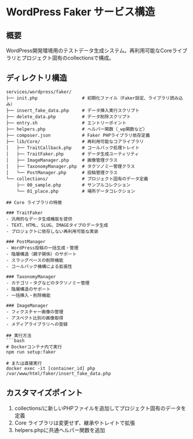 # WordPress Faker サービス構造

## 概要
WordPress開発環境用のテストデータ生成システム。再利用可能なCoreライブラリとプロジェクト固有のcollectionsで構成。

## ディレクトリ構造
```
services/wordpress/faker/
├── init.php                 # 初期化ファイル（Faker設定、ライブラリ読み込み）
├── insert_fake_data.php     # データ挿入実行スクリプト
├── delete_data.php          # データ削除スクリプト
├── entry.sh                 # エントリーポイント
├── helpers.php              # ヘルパー関数（_wp関数など）
├── composer.json            # Faker PHPライブラリ依存定義
├── lib/Core/                # 再利用可能なコアライブラリ
│   ├── TraitCallback.php    # コールバック処理トレイト
│   ├── TraitFaker.php       # データ生成ユーティリティ
│   ├── ImageManager.php     # 画像管理クラス
│   ├── TaxonomyManager.php  # タクソノミー管理クラス
│   └── PostManager.php      # 投稿管理クラス
└── collections/             # プロジェクト固有のデータ定義
    ├── 00_sample.php        # サンプルコレクション
    └── 01_place.php         # 場所データコレクション

## Core ライブラリの特徴

### TraitFaker
- 汎用的なデータ生成機能を提供
- TEXT、HTML、SLUG、IMAGEタイプのデータ生成
- プロジェクトに依存しない再利用可能な実装

### PostManager
- WordPress投稿の一括生成・管理
- 階層構造（親子関係）のサポート
- スラッグベースの削除機能
- コールバック機構による拡張性

### TaxonomyManager
- カテゴリ・タグなどのタクソノミー管理
- 階層構造のサポート
- 一括挿入・削除機能

### ImageManager
- フィクスチャー画像の管理
- アスペクト比別の画像取得
- メディアライブラリへの登録

## 実行方法
```bash
# Dockerコンテナ内で実行
npm run setup:faker

# または直接実行
docker exec -it [container_id] php /var/www/html/faker/insert_fake_data.php
```

## カスタマイズポイント
1. collections/に新しいPHPファイルを追加してプロジェクト固有のデータを定義
2. Core ライブラリは変更せず、継承やトレイトで拡張
3. helpers.phpに共通ヘルパー関数を追加